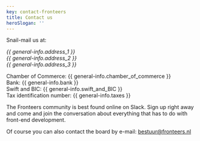 ```yaml
---
key: contact-fronteers
title: Contact us
heroSlogan: ''
---
```


Snail-mail us at:

<address>
{{ general-info.address_1 }}<br />
{{ general-info.address_2 }}<br />
{{ general-info.address_3 }}<br />
</address>

Chamber of Commerce: {{ general-info.chamber_of_commerce }}<br />
Bank: {{ general-info.bank }}<br />
Swift and BIC: {{ general-info.swift_and_BIC }}<br />
Tax identification number: {{ general-info.taxes }}<br />

The Fronteers community is best found online on Slack. Sign up right away and come and join the conversation about everything that has to do with front-end development.

Of course you can also contact the board by e-mail: [bestuur@fronteers.nl](mailto:bestuur@fronteers.nl)

